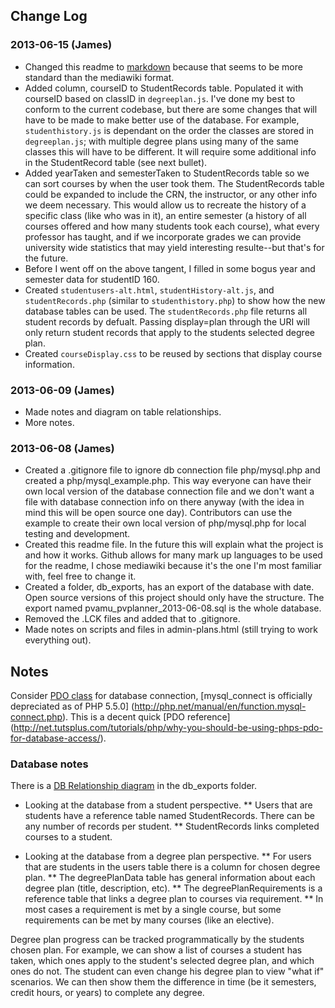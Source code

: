Change Log
----------
### 2013-06-15 (James)
* Changed this readme to [markdown](http://daringfireball.net/projects/markdown/) because that seems
  to be more standard than the mediawiki format.
* Added column, courseID to StudentRecords table. Populated it with courseID based on classID in
  `degreeplan.js`. I've done my best to conform to the current codebase, but there are some changes
  that will have to be made to make better use of the database. For example, `studenthistory.js` is 
  dependant on the order the classes are stored in `degreeplan.js`; with multiple degree plans using
  many of the same classes this will have to be different. It will require some additional
  info in the StudentRecord table (see next bullet).
* Added yearTaken and semesterTaken to StudentRecords table so we can sort courses by when the user
  took them. The StudentRecords table could be expanded to include the CRN, the instructor, or any 
  other info we deem necessary. This would allow us to recreate the history of a specific class 
  (like who was in it), an entire semester (a history of all courses offered and how many students 
  took each course), what every professor has taught, and if we incorporate grades we can provide
  university wide statistics that may yield interesting resulte--but that's for the future.
* Before I went off on the above tangent, I filled in some bogus year and semester data for
  studentID 160.
* Created `studentusers-alt.html`, `studentHistory-alt.js`, and `studentRecords.php` (similar to 
  `studenthistory.php`) to show how the new database tables can be used. The `studentRecords.php` 
  file returns all student records by defualt. Passing display=plan through the URI will only return 
  student records that apply to the students selected degree plan.
* Created `courseDisplay.css` to be reused by sections that display course information.

### 2013-06-09 (James)
* Made notes and diagram on table relationships.
* More notes.

### 2013-06-08 (James)
* Created a .gitignore file to ignore db connection file php/mysql.php and created a 
  php/mysql_example.php. This way everyone can have their own local version of the database 
  connection file and we don't want a file with database connection info on there anyway (with the 
  idea in mind this will be open source one day). Contributors can use the example to create their 
  own local version of php/mysql.php for local testing and development.
* Created this readme file. In the future this will explain what the project is and how it works. 
  Github allows for many mark up languages to be used for the readme, I chose mediawiki because it's
  the one I'm most familiar with, feel free to change it.
* Created a folder, db_exports, has an export of the database with date. Open source versions of
  this project should only have the structure. The export named pvamu_pvplanner_2013-06-08.sql is 
  the whole database.
* Removed the .LCK files and added that to .gitignore.
* Made notes on scripts and files in admin-plans.html (still trying to work everything out).


Notes
-----
Consider [PDO class](http://www.php.net/manual/en/class.pdo.php) for database connection, 
[mysql_connect is officially depreciated as of PHP 5.5.0]
(http://php.net/manual/en/function.mysql-connect.php). This is a decent quick [PDO reference]
(http://net.tutsplus.com/tutorials/php/why-you-should-be-using-phps-pdo-for-database-access/).

### Database notes
There is a [DB Relationship diagram](https://github.com/CSPVAMU/PantherTracksMobile/tree/master/db_exports)
in the db_exports folder.

* Looking at the database from a student perspective.
** Users that are students have a reference table named StudentRecords. There can be any number of 
   records per student.
** StudentRecords links completed courses to a student.

* Looking at the database from a degree plan perspective.
** For users that are students in the users table there is a column for chosen degree plan.
** The degreePlanData table has general information about each degree plan (title, description, etc).
** The degreePlanRequirements is a reference table that links a degree plan to courses via requirement.
** In most cases a requirement is met by a single course, but some requirements can be met by many 
   courses (like an elective).

Degree plan progress can be tracked programmatically by the students chosen plan. For example, we 
can show a list of courses a student has taken, which ones apply to the student's selected degree 
plan, and which ones do not. The student can even change his degree plan to view "what if" 
scenarios. We can then show them the difference in time (be it semesters, credit hours, or years) 
to complete any degree.